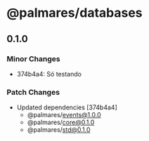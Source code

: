# @palmares/databases

## 0.1.0

### Minor Changes

- 374b4a4: Só testando

### Patch Changes

- Updated dependencies [374b4a4]
  - @palmares/events@1.0.0
  - @palmares/core@0.1.0
  - @palmares/std@0.1.0
